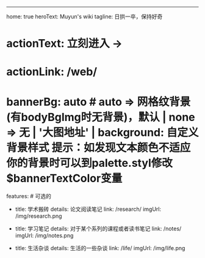 ---
home: true
heroText: Muyun's wiki
tagline: 日拱一卒，保持好奇
# actionText: 立刻进入 →
# actionLink: /web/
# bannerBg: auto # auto => 网格纹背景(有bodyBgImg时无背景)，默认 | none => 无 | '大图地址' | background: 自定义背景样式       提示：如发现文本颜色不适应你的背景时可以到palette.styl修改$bannerTextColor变量

features: # 可选的
  - title: 学术搬砖
    details: 论文阅读笔记
    link: /research/
    imgUrl: /img/research.png
  

  - title: 学习笔记
    details: 对于某个系列的课程或者读书笔记
    link: /notes/ 
    imgUrl: /img/notes.png 

  - title: 生活杂谈
    details: 生活的一些杂谈
    link: /life/
    imgUrl: /img/life.png
  